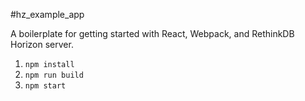 #hz_example_app

A boilerplate for getting started with React, Webpack, and RethinkDB Horizon server.

1. `npm install`
2. `npm run build`
3. `npm start`
